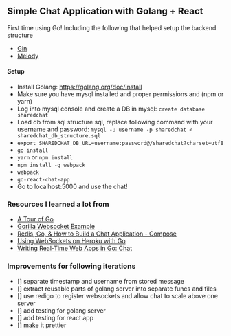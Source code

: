 ## Simple Chat Application with Golang + React

First time using Go! Including the following that helped setup the backend structure
* [Gin](https://github.com/gin-gonic/gin)
* [Melody](https://github.com/olahol/melody/)

#### Setup
* Install Golang: https://golang.org/doc/install
* Make sure you have mysql installed and proper permissions and (npm or yarn)
* Log into mysql console and create a DB in mysql: `create database sharedchat`
* Load db from sql structure sql, replace following command with your username and password: `mysql -u username -p sharedchat < sharedchat_db_structure.sql`
* `export SHAREDCHAT_DB_URL=username:password@/sharedchat?charset=utf8`
* `go install`
* `yarn` or `npm install`
* `npm install -g webpack`
* `webpack`
* `go-react-chat-app`
* Go to localhost:5000 and use the chat!

### Resources I learned a lot from
* [A Tour of Go](https://tour.golang.org/welcome/1)
* [Gorilla Websocket Example](https://github.com/gorilla/websocket/tree/master/examples/chat)
* [Redis, Go, & How to Build a Chat Application - Compose](https://www.compose.com/articles/redis-go-and-how-to-build-a-chat-application/)
* [Using WebSockets on Heroku with Go](https://devcenter.heroku.com/articles/go-websockets)
* [Writing Real-Time Web Apps in Go: Chat](https://medium.com/@olahol/writing-real-time-web-apps-in-go-chat-4aa058644f73#.6ttdfnbcn)

### Improvements for following iterations
- [] separate timestamp and username from stored message
- [] extract reusable parts of golang server into separate funcs and files
- [] use redigo to register websockets and allow chat to scale above one server
- [] add testing for golang server
- [] add testing for react app
- [] make it prettier
